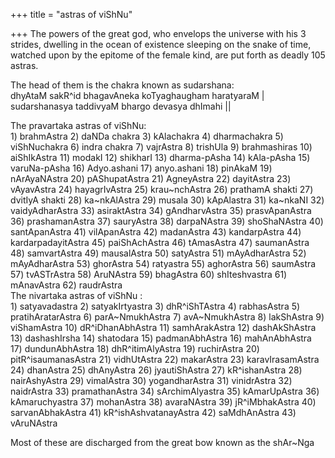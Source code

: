 +++
title = "astras of viShNu"

+++
The powers of the great god, who envelops the universe with his 3
strides, dwelling in the ocean of existence sleeping on the snake of
time, watched upon by the epitome of the female kind, are put forth as
deadly 105 astras.

The head of them is the chakra known as sudarshana:  
dhyAtaM sakR^id bhagavAneka koTyaghaugham haratyaraM |  
sudarshanasya taddivyaM bhargo devasya dhImahi ||

The pravartaka astras of viShNu:  
1\) brahmAstra 2) daNDa chakra 3) kAlachakra 4) dharmachakra 5)
viShNuchakra 6) indra chakra 7) vajrAstra 8) trishUla 9) brahmashiras
10) aiShIkAstra 11) modakI 12) shikharI 13) dharma-pAsha 14) kAla-pAsha
15) varuNa-pAsha 16) Adyo.ashani 17) anyo.ashani 18) pinAkaM 19)
nArAyaNAstra 20) pAShupatAstra 21) AgneyAstra 22) dayitAstra 23)
vAyavAstra 24) hayagrIvAstra 25) krau\~nchAstra 26) prathamA shakti 27)
dvitIyA shakti 28) ka\~nkAlAstra 29) musala 30) kApAlastra 31) ka\~nkaNI
32) vaidyAdharAstra 33) asiraktAstra 34) gAndharvAstra 35)
prasvApanAstra 36) prashamanAstra 37) sauryAstra 38) darpaNAstra 39)
shoShaNAstra 40) santApanAstra 41) vilApanAstra 42) madanAstra 43)
kandarpAstra 44) kardarpadayitAstra 45) paiShAchAstra 46) tAmasAstra 47)
saumanAstra 48) samvartAstra 49) mausalAstra 50) satyAstra 51)
mAyAdharAstra 52) mAyAdharAstra 53) ghorAstra 54) ratyastra 55)
aghorAstra 56) saumAstra 57) tvASTrAstra 58) AruNAstra 59) bhagAstra 60)
shIteshvastra 61) mAnavAstra 62) raudrAstra  
The nivartaka astras of viShNu :  
1\) satyavadastra 2) satyakIrtyastra 3) dhR^iShTAstra 4) rabhasAstra 5)
pratihAratarAstra 6) parA\~NmukhAstra 7) avA\~NmukhAstra 8) lakShAstra
9) viShamAstra 10) dR^iDhanAbhAstra 11) samhArakAstra 12) dashAkShAstra
13) dashashIrsha 14) shatodara 15) padmanAbhAstra 16) mahAnAbhAstra 17)
dundunAbhAstra 18) dhR^itimAlyAstra 19) ruchirAstra 20)
pitR^isaumanasAstra 21) vidhUtAstra 22) makarAstra 23) karavIrasamAstra
24) dhanAstra 25) dhAnyAstra 26) jyautiShAstra 27) kR^ishanAstra 28)
nairAshyAstra 29) vimalAstra 30) yogandharAstra 31) vinidrAstra 32)
naidrAstra 33) pramathanAstra 34) sArchimAlyastra 35) kAmarUpAstra 36)
kAmaruchyastra 37) mohanAstra 38) avaraNAstra 39) jR^iMbhakAstra 40)
sarvanAbhakAstra 41) kR^ishAshvatanayAstra 42) saMdhAnAstra 43)
vAruNAstra

Most of these are discharged from the great bow known as the shAr\~Nga

